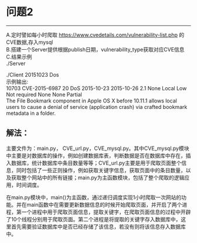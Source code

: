 # 问题2
-------
A.定时譬如每小时爬取 https://www.cvedetails.com/vulnerability-list.php 的CVE数据,存入mysql  
B.搭建一个Server提供根据publish日期，vulnerability_type获取对应CVE信息  
C.结果示例  
 ./Server  

 ./Client  20151023    Dos  
 示例输出:  
 10703     CVE-2015-6987        20              DoS  2015-10-23       2015-10-26       2.1   None         Local         Low  Not required    None         None         Partial  
 The File Bookmark component in Apple OS X before 10.11.1 allows local users to cause a denial of service (application crash) via crafted bookmark metadata in a folder.  

## 解法：
 主要文件为：main.py， CVE_url.py，CVE_mysql.py。其中CVE_mysql.py模块中主要是对数据库的操作，例如创建数据库表，判断数据是否在数据库中存在，插入数据库，统计数据库中条目数量等等；CVE_url.py主要是用于爬取页面整个信息，同时包括了一些正则操作，例如获取关键字信息，获取页面中的条目数量，以及获取整个网站中的所有链接；main.py为主函数模块，包括了整个爬取的逻辑应用，时间调度。

 在main.py模块中，main()为主函数，通过递归调度实现1小时爬取一次网站的功能。并在main函数中在需要更新数据信息的时候开始爬取页面，并开启了两个进程，第一个进程中用于爬取页面信息，提取关键字，在爬取页面信息的过程中开辟了10个线程分别用于爬取页面。第二个进程是将提取的关键字存入数据库中，这里首先需要验证数据库中是否已经存储了该信息，若没有则将该信息存入数据库中。